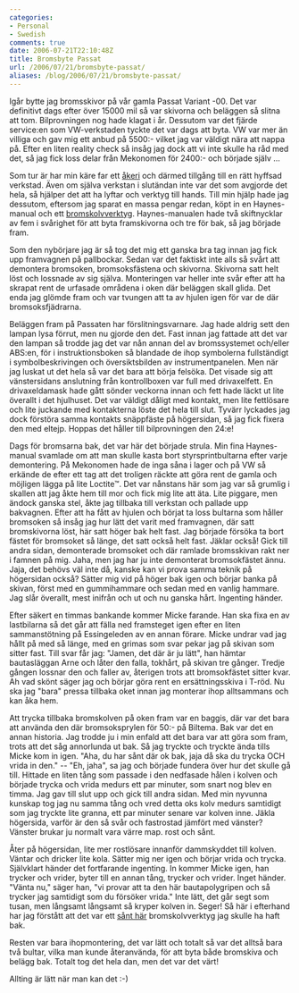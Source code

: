 ```yaml
---
categories:
- Personal
- Swedish
comments: true
date: 2006-07-21T22:10:48Z
title: Bromsbyte Passat
url: /2006/07/21/bromsbyte-passat/
aliases: /blog/2006/07/21/bromsbyte-passat/
---
```


Igår bytte jag bromsskivor på vår gamla Passat Variant -00.  Det var
definitivt dags efter över 15000 mil så var skivorna och beläggen så
slitna att tom. Bilprovningen nog hade klagat i år.  Dessutom var det
fjärde service:en som VW-verkstaden tyckte det var dags att byta.  VW
var mer än villiga och gav mig ett anbud på 5500:- vilket jag var
väldigt nära att nappa på.  Efter en liten reality check så insåg jag
dock att vi inte skulle ha råd med det, så jag fick loss delar från
Mekonomen för 2400:- och började själv&nbsp;...

Som tur är har min käre far ett [åkeri][1] och därmed tillgång till en
rätt hyffsad verkstad.  Även om själva verkstan i slutändan inte var det
som avgjorde det hela, så hjälper det att ha lyftar och verktyg till
hands.  Till min hjälp hade jag dessutom, eftersom jag sparat en massa
pengar redan, köpt in en Haynes-manual och ett [bromskolvverktyg][2].
Haynes-manualen hade två skiftnycklar av fem i svårighet för att byta
framskivorna och tre för bak, så jag började fram.

Som den nybörjare jag är så tog det mig ett ganska bra tag innan jag
fick upp framvagnen på pallbockar.  Sedan var det faktiskt inte alls så
svårt att demontera bromsoken, bromsoksfästena och skivorna.  Skivorna
satt helt löst och lossnade av sig själva.  Monteringen var heller inte
svår efter att ha skrapat rent de urfasade områdena i oken där beläggen
skall glida.  Det enda jag glömde fram och var tvungen att ta av hjulen
igen för var de där bromsoksfjädrarna.

Beläggen fram på Passaten har förslitningsvarnare.  Jag hade aldrig sett
den lampan lysa förrut, men nu gjorde den det.  Fast innan jag fattade
att det var den lampan så trodde jag det var nån annan del av
bromssystemet och/eller ABS:en, för i instruktionsboken så blandade de
ihop symbolerna fullständigt i symbolbeskrivingen och översiktsbilden av
instrumentpanelen.  Men när jag luskat ut det hela så var det bara att
börja felsöka.  Det visade sig att vänstersidans anslutning från
kontrollboxen var full med drivaxelfett.  En drivaxeldamask hade gått
sönder veckorna innan och fett hade läckt ut lite överallt i det
hjulhuset.  Det var väldigt dåligt med kontakt, men lite fettlösare och
lite juckande med kontakterna löste det hela till slut.  Tyvärr lyckades
jag dock förstöra samma kontakts snäppfäste på högersidan, så jag fick
fixera den med eltejp.  Hoppas det håller till bilprovningen den 24:e!

Dags för bromsarna bak, det var här det började strula.  Min fina
Haynes-manual svamlade om att man skulle kasta bort styrsprintbultarna
efter varje demontering.  På Mekonomen hade de inga såna i lager och på
VW så erkände de efter ett tag att det troligen räckte att göra rent de
gamla och möjligen lägga på lite Loctite™.  Det var nånstans här som jag
var så grumlig i skallen att jag åkte hem till mor och fick mig lite att
äta. Lite piggare, men ändock ganska stel, åkte jag tillbaka till
verkstan och pallade upp bakvagnen.  Efter att ha fått av hjulen och
börjat ta loss bultarna som håller bromsoken så insåg jag hur lätt det
varit med framvagnen, där satt bromskivorna löst, här satt höger bak
helt fast.  Jag började försöka ta bort fästet för bromsoket så länge,
det satt också helt fast.  Jäklar också!  Gick till andra sidan,
demonterade bromsoket och där ramlade bromsskivan rakt ner i famnen på
mig.  Jaha, men jag har ju inte demonterat bromsokfästet ännu.  Jaja,
det behövs väl inte då, kanske kan vi prova samma teknik på högersidan
också?  Sätter mig vid på höger bak igen och börjar banka på skivan,
först med en gummihammare och sedan med en vanlig hammare.  Jag slår
överallt, mest inifrån och ut och nu ganska hårt.  Ingenting händer.

Efter säkert en timmas bankande kommer Micke farande.  Han ska fixa en
av lastbilarna så det går att fälla ned framsteget igen efter en liten
sammanstötning på Essingeleden av en annan förare.  Micke undrar vad jag
hållt på med så länge, med en grimas som svar pekar jag på skivan som
sitter fast.  Till svar får jag: "Jamen, det där är ju lätt", han hämtar
bautasläggan Arne och låter den falla, tokhårt, på skivan tre gånger.
Tredje gången lossnar den och faller av, återigen trots att
bromsokfästet sitter kvar.  Ah vad skönt säger jag och börjar göra rent
en ersättningsskiva i T-röd.  Nu ska jag "bara" pressa tillbaka oket
innan jag monterar ihop alltsammans och kan åka hem.

Att trycka tillbaka bromskolven på oken fram var en baggis, där var det
bara att använda den där bromsoksprylen för 50:- på Biltema.  Bak var
det en annan historia.  Jag trodde ju i min enfald att det bara var att
göra som fram, trots att det såg annorlunda ut bak.  Så jag tryckte och
tryckte ända tills Micke kom in igen.  "Aha, du har sånt där ok bak,
jaja då ska du trycka OCH vrida in den." -- "Eh, jaha", sa jag och
började fundera över hur det skulle gå till.  Hittade en liten tång som
passade i den nedfasade hålen i kolven och började trycka och vrida
medurs ett par minuter, som snart nog blev en timma.  Jag gav till slut
upp och gick till andra sidan.  Med min nyvunna kunskap tog jag nu samma
tång och vred detta oks kolv medurs samtidigt som jag tryckte lite
granna, ett par minuter senare var kolven inne.  Jäkla högersida, varför
är den så svår och fastrostad jämfört med vänster? Vänster  brukar ju
normalt vara värre map. rost och sånt.

Åter på högersidan, lite mer rostlösare innanför dammskyddet till
kolven.  Väntar och dricker lite kola. Sätter mig ner igen och börjar
vrida och trycka. Självklart händer det fortfarande ingenting.  In
kommer Micke igen, han trycker och vrider, byter till en annan tång,
trycker och vrider.  Inget händer.  "Vänta nu," säger han, "vi provar
att ta den här bautapolygripen och så trycker jag samtidigt som du
försöker vrida."  Inte lätt, det går segt som tusan, men långsamt
långsamt så kryper kolven in.  Seger!  Så här i efterhand har jag
förstått att det var ett [sånt här][3] bromskolvverktyg jag skulle ha
haft bak.

Resten var bara ihopmontering, det var lätt och totalt så var det alltså
bara två bultar, vilka man kunde återanvända, för att byta både
bromskiva och belägg bak.  Totalt tog det hela dan, men det var det
värt!

Allting är lätt när man kan det :-)

[1]: https://web.archive.org/web/20090207083722/http://lassesakeri.se/
[2]: https://web.archive.org/web/20090601001422/http://www.biltema.se/products/product.asp?iSecId=506&iItemId=82463
[3]: https://web.archive.org/web/20090601001422/http://www.biltema.se/products/product.asp?iSecId=506&iItemId=82465
